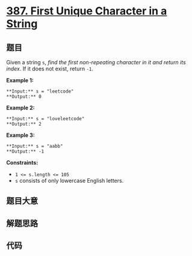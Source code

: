 # [387. First Unique Character in a String](https://leetcode.com/problems/first-unique-character-in-a-string)

## 题目

Given a string `s`, _find the first non-repeating character in it and return
its index_. If it does not exist, return `-1`.



**Example 1:**

    
    
    **Input:** s = "leetcode"
    **Output:** 0
    

**Example 2:**

    
    
    **Input:** s = "loveleetcode"
    **Output:** 2
    

**Example 3:**

    
    
    **Input:** s = "aabb"
    **Output:** -1
    



**Constraints:**

  * `1 <= s.length <= 105`
  * `s` consists of only lowercase English letters.


## 题目大意

## 解题思路

## 代码

```javascript

```
